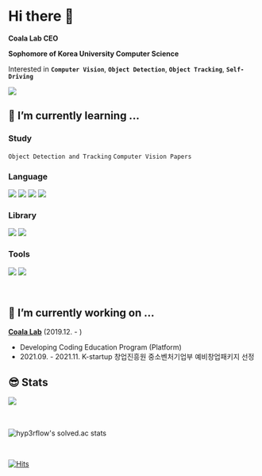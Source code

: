 # Hi there 👋
**Coala Lab CEO**   

**Sophomore of Korea University Computer Science**  

Interested in **`Computer Vision`**, **`Object Detection`**, **`Object Tracking`**, **`Self-Driving`** 

![](IMG_202109050102470.gif)  

## 🌱 I’m currently learning ...

### Study
`Object Detection and Tracking` `Computer Vision Papers`
### Language  
<img src="https://img.shields.io/badge/C Sharp-239120?style=flat-square&logo=C Sharp&logoColor=white"/> <img src="https://img.shields.io/badge/Python-3776AB?style=flat-square&logo=Python&logoColor=yellow"/> <img src="https://img.shields.io/badge/C-A8B9CC?style=flat-square&logo=C&logoColor=orange"/> <img src="https://img.shields.io/badge/C++-00599C?style=flat-square&logo=cplusplus&logoColor=white">
### Library
<img src="https://img.shields.io/badge/PyTorch-EE4C2C?style=flat-square&logo=PyTorch&logoColor=white"/> <img src="https://img.shields.io/badge/OpenCV-5C3EE8?style=flat-square&logo=OpenCV&logoColor=white"/> 
### Tools
<img src="https://img.shields.io/badge/Ubuntu-E95420?style=flat-square&logo=Ubuntu&logoColor=black"/> <img src="https://img.shields.io/badge/Unity-000000?style=flat-square&logo=Unity&logoColor=white"/> 


<br/>  


## 🔭 I’m currently working on ... 
**[Coala Lab](http://www.thecoala.io/)** (2019.12. - )
- Developing Coding Education Program (Platform)
- 2021.09. - 2021.11. K-startup 창업진흥원 중소벤처기업부 예비창업패키지 선정

## 😎 Stats  
<div><img src="https://github-readme-stats.vercel.app/api?username=ONground-Korea&show_icons=true&count_private=true&hide_border=true" /></div>  


<br/>  

  

<br/>  

![hyp3rflow's solved.ac stats](https://github-readme-solvedac.hyp3rflow.vercel.app/api/?handle=jisang7747)

<br/>  

[![Hits](https://hits.seeyoufarm.com/api/count/incr/badge.svg?url=https%3A%2F%2Fgithub.com%2Fonground-korea&count_bg=%23008FD9&title_bg=%23555555&icon=github.svg&icon_color=%23E7E7E7&title=hits&edge_flat=true)](https://hits.seeyoufarm.com)
  

<br/>  


<br />


<!--
**ONground-Korea/ONground-Korea** is a ✨ _special_ ✨ repository because its `README.md` (this file) appears on your GitHub profile.

Here are some ideas to get you started:

- 🔭 I’m currently working on ...
- 🌱 I’m currently learning ...
- 👯 I’m looking to collaborate on ...
- 🤔 I’m looking for help with ...
- 💬 Ask me about ...
- 📫 How to reach me: ...
- 😄 Pronouns: ...
- ⚡ Fun fact: ...
<div> <img src="https://komarev.com/ghpvc/?username=ONground-Korea&&style=flat-square" />
-->
